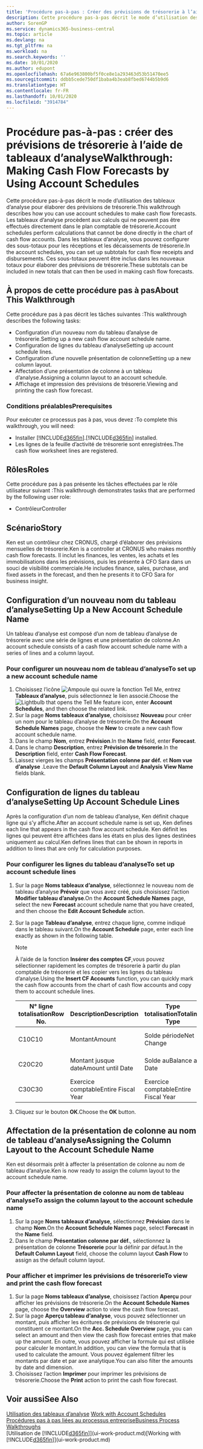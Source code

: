 ```yaml
---
title: 'Procédure pas-à-pas : Créer des prévisions de trésorerie à l’aide des tableaux d’analyse | Microsoft Docs'
description: Cette procédure pas-à-pas décrit le mode d’utilisation des tableaux d’analyse pour élaborer des prévisions de trésorerie. Les tableaux d’analyse procèdent aux calculs qui ne peuvent pas être effectués directement dans le plan comptable de trésorerie. Dans les tableaux d’analyse, vous pouvez configurer des sous-totaux pour les réceptions et les décaissements de trésorerie. Ces sous-totaux peuvent être inclus dans les nouveaux totaux pour élaborer des prévisions de trésorerie.
author: SorenGP
ms.service: dynamics365-business-central
ms.topic: article
ms.devlang: na
ms.tgt_pltfrm: na
ms.workload: na
ms.search.keywords: ''
ms.date: 10/01/2020
ms.author: edupont
ms.openlocfilehash: 67a6e963800bf5f0ce8e1a293463d53b51470ee5
ms.sourcegitcommit: ddbb5cede750df1baba4b3eab8fbed6744b5b9d6
ms.translationtype: HT
ms.contentlocale: fr-FR
ms.lasthandoff: 10/01/2020
ms.locfileid: "3914784"
---
```

# <a name="walkthrough-making-cash-flow-forecasts-by-using-account-schedules"></a><span data-ttu-id="351d2-106">Procédure pas-à-pas : créer des prévisions de trésorerie à l’aide de tableaux d’analyse</span><span class="sxs-lookup"><span data-stu-id="351d2-106">Walkthrough: Making Cash Flow Forecasts by Using Account Schedules</span></span>
<span data-ttu-id="351d2-107">Cette procédure pas-à-pas décrit le mode d’utilisation des tableaux d’analyse pour élaborer des prévisions de trésorerie.</span><span class="sxs-lookup"><span data-stu-id="351d2-107">This walkthrough describes how you can use account schedules to make cash flow forecasts.</span></span> <span data-ttu-id="351d2-108">Les tableaux d’analyse procèdent aux calculs qui ne peuvent pas être effectués directement dans le plan comptable de trésorerie.</span><span class="sxs-lookup"><span data-stu-id="351d2-108">Account schedules perform calculations that cannot be done directly in the chart of cash flow accounts.</span></span> <span data-ttu-id="351d2-109">Dans les tableaux d’analyse, vous pouvez configurer des sous-totaux pour les réceptions et les décaissements de trésorerie.</span><span class="sxs-lookup"><span data-stu-id="351d2-109">In the account schedules, you can set up subtotals for cash flow receipts and disbursements.</span></span> <span data-ttu-id="351d2-110">Ces sous-totaux peuvent être inclus dans les nouveaux totaux pour élaborer des prévisions de trésorerie.</span><span class="sxs-lookup"><span data-stu-id="351d2-110">These subtotals can be included in new totals that can then be used in making cash flow forecasts.</span></span>  

## <a name="about-this-walkthrough"></a><span data-ttu-id="351d2-111">À propos de cette procédure pas à pas</span><span class="sxs-lookup"><span data-stu-id="351d2-111">About This Walkthrough</span></span>  
<span data-ttu-id="351d2-112">Cette procédure pas à pas décrit les tâches suivantes :</span><span class="sxs-lookup"><span data-stu-id="351d2-112">This walkthrough describes the following tasks:</span></span>  

- <span data-ttu-id="351d2-113">Configuration d’un nouveau nom du tableau d’analyse de trésorerie.</span><span class="sxs-lookup"><span data-stu-id="351d2-113">Setting up a new cash flow account schedule name.</span></span>  
- <span data-ttu-id="351d2-114">Configuration de lignes du tableau d’analyse</span><span class="sxs-lookup"><span data-stu-id="351d2-114">Setting up account schedule lines.</span></span>  
- <span data-ttu-id="351d2-115">Configuration d’une nouvelle présentation de colonne</span><span class="sxs-lookup"><span data-stu-id="351d2-115">Setting up a new column layout.</span></span>  
- <span data-ttu-id="351d2-116">Affectation d’une présentation de colonne à un tableau d’analyse.</span><span class="sxs-lookup"><span data-stu-id="351d2-116">Assigning a column layout to an account schedule.</span></span>  
- <span data-ttu-id="351d2-117">Affichage et impression des prévisions de trésorerie.</span><span class="sxs-lookup"><span data-stu-id="351d2-117">Viewing and printing the cash flow forecast.</span></span>  

### <a name="prerequisites"></a><span data-ttu-id="351d2-118">Conditions préalables</span><span class="sxs-lookup"><span data-stu-id="351d2-118">Prerequisites</span></span>  
<span data-ttu-id="351d2-119">Pour exécuter ce processus pas à pas, vous devez :</span><span class="sxs-lookup"><span data-stu-id="351d2-119">To complete this walkthrough, you will need:</span></span>  

- <span data-ttu-id="351d2-120">Installer [!INCLUDE[d365fin](includes/d365fin_md.md)].</span><span class="sxs-lookup"><span data-stu-id="351d2-120">[!INCLUDE[d365fin](includes/d365fin_md.md)] installed.</span></span>  
- <span data-ttu-id="351d2-121">Les lignes de la feuille d’activité de trésorerie sont enregistrées.</span><span class="sxs-lookup"><span data-stu-id="351d2-121">The cash flow worksheet lines are registered.</span></span>  

## <a name="roles"></a><span data-ttu-id="351d2-122">Rôles</span><span class="sxs-lookup"><span data-stu-id="351d2-122">Roles</span></span>  
<span data-ttu-id="351d2-123">Cette procédure pas à pas présente les tâches effectuées par le rôle utilisateur suivant :</span><span class="sxs-lookup"><span data-stu-id="351d2-123">This walkthrough demonstrates tasks that are performed by the following user role:</span></span>  

- <span data-ttu-id="351d2-124">Contrôleur</span><span class="sxs-lookup"><span data-stu-id="351d2-124">Controller</span></span>  

## <a name="story"></a><span data-ttu-id="351d2-125">Scénario</span><span class="sxs-lookup"><span data-stu-id="351d2-125">Story</span></span>  
<span data-ttu-id="351d2-126">Ken est un contrôleur chez CRONUS, chargé d’élaborer des prévisions mensuelles de trésorerie.</span><span class="sxs-lookup"><span data-stu-id="351d2-126">Ken is a controller at CRONUS who makes monthly cash flow forecasts.</span></span> <span data-ttu-id="351d2-127">Il inclut les finances, les ventes, les achats et les immobilisations dans les prévisions, puis les présente à CFO Sara dans un souci de visibilité commerciale.</span><span class="sxs-lookup"><span data-stu-id="351d2-127">He includes finance, sales, purchase, and fixed assets in the forecast, and then he presents it to CFO Sara for business insight.</span></span>  

## <a name="setting-up-a-new-account-schedule-name"></a><span data-ttu-id="351d2-128">Configuration d’un nouveau nom du tableau d’analyse</span><span class="sxs-lookup"><span data-stu-id="351d2-128">Setting Up a New Account Schedule Name</span></span>  
<span data-ttu-id="351d2-129">Un tableau d’analyse est composé d’un nom de tableau d’analyse de trésorerie avec une série de lignes et une présentation de colonne.</span><span class="sxs-lookup"><span data-stu-id="351d2-129">An account schedule consists of a cash flow account schedule name with a series of lines and a column layout.</span></span>  

### <a name="to-set-up-a-new-account-schedule-name"></a><span data-ttu-id="351d2-130">Pour configurer un nouveau nom de tableau d’analyse</span><span class="sxs-lookup"><span data-stu-id="351d2-130">To set up a new account schedule name</span></span>  

1.  <span data-ttu-id="351d2-131">Choisissez l’icône ![Ampoule qui ouvre la fonction Tell Me](media/ui-search/search_small.png "Dites-moi ce que vous voulez faire"), entrez **Tableaux d’analyse**, puis sélectionnez le lien associé.</span><span class="sxs-lookup"><span data-stu-id="351d2-131">Choose the ![Lightbulb that opens the Tell Me feature](media/ui-search/search_small.png "Tell me what you want to do") icon, enter **Account Schedules**, and then choose the related link.</span></span>  
2.  <span data-ttu-id="351d2-132">Sur la page **Noms tableaux d’analyse**, choisissez **Nouveau** pour créer un nom pour le tableau d’analyse de trésorerie.</span><span class="sxs-lookup"><span data-stu-id="351d2-132">On the **Account Schedule Names** page, choose the **New** to create a new cash flow account schedule name.</span></span>  
3.  <span data-ttu-id="351d2-133">Dans le champ **Nom**, entrez **Prévision**.</span><span class="sxs-lookup"><span data-stu-id="351d2-133">In the **Name** field, enter **Forecast**.</span></span>  
4.  <span data-ttu-id="351d2-134">Dans le champ **Description**, entrez **Prévision de trésorerie**.</span><span class="sxs-lookup"><span data-stu-id="351d2-134">In the **Description** field, enter **Cash Flow Forecast**.</span></span>  
5.  <span data-ttu-id="351d2-135">Laissez vierges les champs **Présentation colonne par déf.** et **Nom vue d’analyse** .</span><span class="sxs-lookup"><span data-stu-id="351d2-135">Leave the **Default Column Layout** and **Analysis View Name** fields blank.</span></span>  

## <a name="setting-up-account-schedule-lines"></a><span data-ttu-id="351d2-136">Configuration de lignes du tableau d’analyse</span><span class="sxs-lookup"><span data-stu-id="351d2-136">Setting Up Account Schedule Lines</span></span>  
<span data-ttu-id="351d2-137">Après la configuration d’un nom de tableau d’analyse, Ken définit chaque ligne qui s’y affiche.</span><span class="sxs-lookup"><span data-stu-id="351d2-137">After an account schedule name is set up, Ken defines each line that appears in the cash flow account schedule.</span></span> <span data-ttu-id="351d2-138">Ken définit les lignes qui peuvent être affichées dans les états en plus des lignes destinées uniquement au calcul.</span><span class="sxs-lookup"><span data-stu-id="351d2-138">Ken defines lines that can be shown in reports in addition to lines that are only for calculation purposes.</span></span>  

### <a name="to-set-up-account-schedule-lines"></a><span data-ttu-id="351d2-139">Pour configurer les lignes du tableau d’analyse</span><span class="sxs-lookup"><span data-stu-id="351d2-139">To set up account schedule lines</span></span>  

1.  <span data-ttu-id="351d2-140">Sur la page **Noms tableaux d’analyse**, sélectionnez le nouveau nom de tableau d’analyse **Prévoir** que vous avez créé, puis choisissez l’action **Modifier tableau d’analyse**.</span><span class="sxs-lookup"><span data-stu-id="351d2-140">On the **Account Schedule Names** page, select the new **Forecast** account schedule name that you have created, and then choose the **Edit Account Schedule** action.</span></span>  
2.  <span data-ttu-id="351d2-141">Sur la page **Tableau d’analyse**, entrez chaque ligne, comme indiqué dans le tableau suivant.</span><span class="sxs-lookup"><span data-stu-id="351d2-141">On the **Account Schedule** page, enter each line exactly as shown in the following table.</span></span>  

    > [!NOTE]  
    >  <span data-ttu-id="351d2-142">À l’aide de la fonction **Insérer des comptes CF**,vous pouvez sélectionner rapidement les comptes de trésorerie à partir du plan comptable de trésorerie et les copier vers les lignes du tableau d’analyse.</span><span class="sxs-lookup"><span data-stu-id="351d2-142">Using the **Insert CF Accounts** function, you can quickly mark the cash flow accounts from the chart of cash flow accounts and copy them to account schedule lines.</span></span>  

    |<span data-ttu-id="351d2-143">N° ligne totalisation</span><span class="sxs-lookup"><span data-stu-id="351d2-143">Row No.</span></span>|<span data-ttu-id="351d2-144">Description</span><span class="sxs-lookup"><span data-stu-id="351d2-144">Description</span></span>|<span data-ttu-id="351d2-145">Type totalisation</span><span class="sxs-lookup"><span data-stu-id="351d2-145">Totaling Type</span></span>|<span data-ttu-id="351d2-146">Totalisation</span><span class="sxs-lookup"><span data-stu-id="351d2-146">Totaling</span></span>|<span data-ttu-id="351d2-147">Type ligne</span><span class="sxs-lookup"><span data-stu-id="351d2-147">Row Type</span></span>|<span data-ttu-id="351d2-148">Type montant</span><span class="sxs-lookup"><span data-stu-id="351d2-148">Amount Type</span></span>|<span data-ttu-id="351d2-149">Afficher</span><span class="sxs-lookup"><span data-stu-id="351d2-149">Show</span></span>|  
    |-------|-----------|-------------|--------|--------|-----------|----|
    |<span data-ttu-id="351d2-150">C10</span><span class="sxs-lookup"><span data-stu-id="351d2-150">C10</span></span>|<span data-ttu-id="351d2-151">Montant</span><span class="sxs-lookup"><span data-stu-id="351d2-151">Amount</span></span>|<span data-ttu-id="351d2-152">Solde période</span><span class="sxs-lookup"><span data-stu-id="351d2-152">Net Change</span></span>|<span data-ttu-id="351d2-153">Écritures</span><span class="sxs-lookup"><span data-stu-id="351d2-153">Entries</span></span>|<span data-ttu-id="351d2-154">Montant net</span><span class="sxs-lookup"><span data-stu-id="351d2-154">Net Amount</span></span>|<span data-ttu-id="351d2-155">Toujours</span><span class="sxs-lookup"><span data-stu-id="351d2-155">Always</span></span>|  
    |<span data-ttu-id="351d2-156">C20</span><span class="sxs-lookup"><span data-stu-id="351d2-156">C20</span></span>|<span data-ttu-id="351d2-157">Montant jusque date</span><span class="sxs-lookup"><span data-stu-id="351d2-157">Amount until Date</span></span>|<span data-ttu-id="351d2-158">Solde au</span><span class="sxs-lookup"><span data-stu-id="351d2-158">Balance at Date</span></span>|<span data-ttu-id="351d2-159">Écritures</span><span class="sxs-lookup"><span data-stu-id="351d2-159">Entries</span></span>|<span data-ttu-id="351d2-160">Montant net</span><span class="sxs-lookup"><span data-stu-id="351d2-160">Net Amount</span></span>|<span data-ttu-id="351d2-161">Toujours</span><span class="sxs-lookup"><span data-stu-id="351d2-161">Always</span></span>|  
    |<span data-ttu-id="351d2-162">C30</span><span class="sxs-lookup"><span data-stu-id="351d2-162">C30</span></span>|<span data-ttu-id="351d2-163">Exercice comptable</span><span class="sxs-lookup"><span data-stu-id="351d2-163">Entire Fiscal Year</span></span>|<span data-ttu-id="351d2-164">Exercice comptable</span><span class="sxs-lookup"><span data-stu-id="351d2-164">Entire Fiscal Year</span></span>|<span data-ttu-id="351d2-165">Écritures</span><span class="sxs-lookup"><span data-stu-id="351d2-165">Entries</span></span>|<span data-ttu-id="351d2-166">Montant net</span><span class="sxs-lookup"><span data-stu-id="351d2-166">Net Amount</span></span>|<span data-ttu-id="351d2-167">Toujours</span><span class="sxs-lookup"><span data-stu-id="351d2-167">Always</span></span>|  

4.  <span data-ttu-id="351d2-168">Cliquez sur le bouton **OK**.</span><span class="sxs-lookup"><span data-stu-id="351d2-168">Choose the **OK** button.</span></span>  

## <a name="assigning-the-column-layout-to-the-account-schedule-name"></a><span data-ttu-id="351d2-169">Affectation de la présentation de colonne au nom de tableau d’analyse</span><span class="sxs-lookup"><span data-stu-id="351d2-169">Assigning the Column Layout to the Account Schedule Name</span></span>  
<span data-ttu-id="351d2-170">Ken est désormais prêt à affecter la présentation de colonne au nom de tableau d’analyse.</span><span class="sxs-lookup"><span data-stu-id="351d2-170">Ken is now ready to assign the column layout to the account schedule name.</span></span>  

### <a name="to-assign-the-column-layout-to-the-account-schedule-name"></a><span data-ttu-id="351d2-171">Pour affecter la présentation de colonne au nom de tableau d’analyse</span><span class="sxs-lookup"><span data-stu-id="351d2-171">To assign the column layout to the account schedule name</span></span>  

1.  <span data-ttu-id="351d2-172">Sur la page **Noms tableaux d’analyse**, sélectionnez **Prévision** dans le champ **Nom**.</span><span class="sxs-lookup"><span data-stu-id="351d2-172">On the **Account Schedule Names** page, select **Forecast** in the **Name** field.</span></span>  
2.  <span data-ttu-id="351d2-173">Dans le champ **Présentation colonne par déf.**, sélectionnez la présentation de colonne **Trésorerie** pour la définir par défaut.</span><span class="sxs-lookup"><span data-stu-id="351d2-173">In the **Default Column Layout** field, choose the column layout **Cash Flow** to assign as the default column layout.</span></span>  

### <a name="to-view-and-print-the-cash-flow-forecast"></a><span data-ttu-id="351d2-174">Pour afficher et imprimer les prévisions de trésorerie</span><span class="sxs-lookup"><span data-stu-id="351d2-174">To view and print the cash flow forecast</span></span>  
1.  <span data-ttu-id="351d2-175">Sur la page **Noms tableaux d’analyse**, choisissez l’action **Aperçu** pour afficher les prévisions de trésorerie.</span><span class="sxs-lookup"><span data-stu-id="351d2-175">On the **Account Schedule Names** page, choose the **Overview** action to view the cash flow forecast.</span></span>  
2.  <span data-ttu-id="351d2-176">Sur la page **Aperçu tableau d’analyse**, vous pouvez sélectionner un montant, puis afficher les écritures de prévisions de trésorerie qui constituent ce montant.</span><span class="sxs-lookup"><span data-stu-id="351d2-176">On the **Acc. Schedule Overview** page, you can select an amount and then view the cash flow forecast entries that make up the amount.</span></span> <span data-ttu-id="351d2-177">En outre, vous pouvez afficher la formule qui est utilisée pour calculer le montant.</span><span class="sxs-lookup"><span data-stu-id="351d2-177">In addition, you can view the formula that is used to calculate the amount.</span></span> <span data-ttu-id="351d2-178">Vous pouvez également filtrer les montants par date et par axe analytique.</span><span class="sxs-lookup"><span data-stu-id="351d2-178">You can also filter the amounts by date and dimension.</span></span>  
3.  <span data-ttu-id="351d2-179">Choisissez l’action **Imprimer** pour imprimer les prévisions de trésorerie.</span><span class="sxs-lookup"><span data-stu-id="351d2-179">Choose the **Print** action to print the cash flow forecast.</span></span>  

## <a name="see-also"></a><span data-ttu-id="351d2-180">Voir aussi</span><span class="sxs-lookup"><span data-stu-id="351d2-180">See Also</span></span>  
 <span data-ttu-id="351d2-181">[Utilisation des tableaux d’analyse](bi-how-work-account-schedule.md) </span><span class="sxs-lookup"><span data-stu-id="351d2-181">[Work with Account Schedules](bi-how-work-account-schedule.md) </span></span>  
 [<span data-ttu-id="351d2-182">Procédures pas à pas liées au processus entreprise</span><span class="sxs-lookup"><span data-stu-id="351d2-182">Business Process Walkthroughs</span></span>](walkthrough-business-process-walkthroughs.md)  
 <span data-ttu-id="351d2-183">[Utilisation de [!INCLUDE[d365fin](includes/d365fin_md.md)]](ui-work-product.md)</span><span class="sxs-lookup"><span data-stu-id="351d2-183">[Working with [!INCLUDE[d365fin](includes/d365fin_md.md)]](ui-work-product.md)</span></span>
